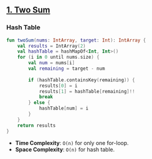## [1. Two Sum](https://leetcode.com/problems/two-sum/)

### Hash Table
```kotlin
fun twoSum(nums: IntArray, target: Int): IntArray {
    val results = IntArray(2)
    val hashTable = hashMapOf<Int, Int>()
    for (i in 0 until nums.size) {
        val num = nums[i]
        val remaining = target - num
        
        if (hashTable.containsKey(remaining)) {
            results[0] = i
            results[1] = hashTable[remaining]!!
            break
        } else {
            hashTable[num] = i
        }
    }
    return results
}
```

* **Time Complexity**: `O(n)` for only one for-loop.
* **Space Complexity**: `O(n)` for hash table.

